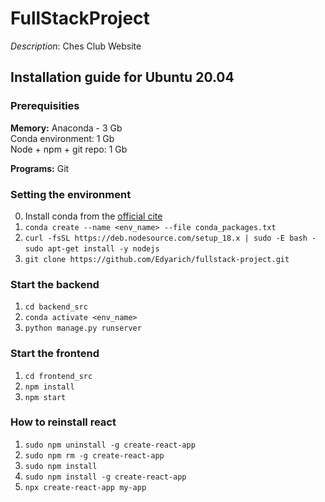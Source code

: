 # FullStackProject
*Description*: Ches Club Website

## Installation guide for Ubuntu 20.04

### Prerequisities
**Memory:** 
Anaconda - 3 Gb  
Conda environment: 1 Gb  
Node + npm + git repo: 1 Gb  

**Programs:**
Git

### Setting the environment
0. Install conda from the [official cite](https://docs.conda.io/projects/conda/en/latest/user-guide/install/linux.html)
1. `conda create --name <env_name> --file conda_packages.txt`
2. `curl -fsSL https://deb.nodesource.com/setup_18.x | sudo -E bash -`
   `sudo apt-get install -y nodejs`
3. `git clone https://github.com/Edyarich/fullstack-project.git`

### Start the backend
1. `cd backend_src`
2. `conda activate <env_name>`
3. `python manage.py runserver`

### Start the frontend
1. `cd frontend_src`
2. `npm install`
3. `npm start`

### How to reinstall react
1. `sudo npm uninstall -g create-react-app`
2. `sudo npm rm -g create-react-app`
3. `sudo npm install`
4. `sudo npm install -g create-react-app`
5. `npx create-react-app my-app`
